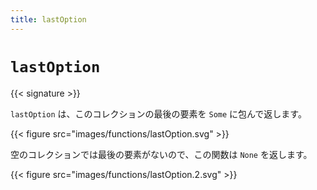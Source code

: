 ```yaml
---
title: lastOption
---
```


# `lastOption`

{{< signature >}}

`lastOption` は、このコレクションの最後の要素を `Some` に包んで返します。

{{< figure src="images/functions/lastOption.svg" >}}

空のコレクションでは最後の要素がないので、この関数は `None` を返します。

{{< figure src="images/functions/lastOption.2.svg" >}}
